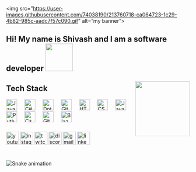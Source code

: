 <p align=”center”>

<img src=”https://user-images.githubusercontent.com/74038190/213760718-ca064723-1c29-4b82-985c-aadc7f57c090.gif" alt=”my banner”>

</p>

<div>
  <h2>Hi! My name is Shivash and I am a software developer <img width=75px src="https://user-images.githubusercontent.com/74038190/227779362-cacda485-cab4-4e28-8a27-a4d2a918a7ac.gif"></h2>
  
</div>

###

<img align="right" height="150" src="https://i.imgflip.com/65efzo.gif"  />

###

<h2>Tech Stack</h2>

<div align="left">
  <img alt="Java" height="30" src="https://cdn.jsdelivr.net/gh/devicons/devicon/icons/java/java-original.svg"/>
  <img width="12" />
  <img alt="C#" height="30" src="https://cdn.jsdelivr.net/gh/devicons/devicon@latest/icons/csharp/csharp-original.svg" />
  <img width="12" />
  <img alt="Dot-Net" height="30" src="https://cdn.jsdelivr.net/gh/devicons/devicon@latest/icons/dot-net/dot-net-original.svg" />
  <img width="12" />
  <img alt="Git" height="30" src="https://cdn.jsdelivr.net/gh/devicons/devicon/icons/git/git-original.svg" />
  <img width="12" />
  <img alt="HTML" height="30" src="https://cdn.jsdelivr.net/gh/devicons/devicon/icons/html5/html5-plain.svg" />
  <img width="12" />
  <img alt="CSS" height="30" src="https://cdn.jsdelivr.net/gh/devicons/devicon/icons/css3/css3-plain.svg" />
  <img width="12" />
  <img alt="JavaScript" height="30" src="https://cdn.jsdelivr.net/gh/devicons/devicon/icons/javascript/javascript-plain.svg" />
  <img width="12" />
  <img alt="Python" height="30" src="https://cdn.jsdelivr.net/gh/devicons/devicon/icons/python/python-plain.svg" />
  <img width="12" />
  <img alt="C++" height="30" src="https://cdn.jsdelivr.net/gh/devicons/devicon/icons/cplusplus/cplusplus-line.svg" />
  <img width="12" />
  <img alt="GitHub" height="30" src="https://cdn.jsdelivr.net/gh/devicons/devicon/icons/github/github-original.svg" />
  <img width="12" />
  <img alt="Blazor" height="30" src="https://cdn.jsdelivr.net/gh/devicons/devicon@latest/icons/blazor/blazor-original.svg" />
</div>

###

<div align="left">
  <img src="https://img.shields.io/static/v1?message=Youtube&logo=youtube&label=&color=FF0000&logoColor=white&labelColor=&style=for-the-badge" height="35" alt="youtube logo"  />
  <img src="https://img.shields.io/static/v1?message=Instagram&logo=instagram&label=&color=E4405F&logoColor=white&labelColor=&style=for-the-badge" height="35" alt="instagram logo"  />
  <img src="https://img.shields.io/static/v1?message=Twitch&logo=twitch&label=&color=9146FF&logoColor=white&labelColor=&style=for-the-badge" height="35" alt="twitch logo"  />
  <img src="https://img.shields.io/static/v1?message=Discord&logo=discord&label=&color=7289DA&logoColor=white&labelColor=&style=for-the-badge" height="35" alt="discord logo"  />
  <img src="https://img.shields.io/static/v1?message=Gmail&logo=gmail&label=&color=D14836&logoColor=white&labelColor=&style=for-the-badge" height="35" alt="gmail logo"  />
  <img src="https://img.shields.io/static/v1?message=LinkedIn&logo=linkedin&label=&color=0077B5&logoColor=white&labelColor=&style=for-the-badge" height="35" alt="linkedin logo"  />
</div>

###

<br clear="both">

<img src="https://raw.githubusercontent.com/maurodesouza/maurodesouza/output/snake.svg" alt="Snake animation" />

###


<!--
# Shivash Jurakan :space_invader:

**Aspiring Software Developer**
---
### 🧰 Languages and Tools

<img align="left" alt="Java" width="30px" style="padding-right:10px;" src="https://cdn.jsdelivr.net/gh/devicons/devicon/icons/java/java-original.svg"/>
<img align="left" alt="C#" width="30px" style="padding-right:10px;" src="https://cdn.jsdelivr.net/gh/devicons/devicon@latest/icons/csharp/csharp-original.svg" />
<img align="left" alt="Dot-Net" width="30px" style="padding-right:10px;" src="https://cdn.jsdelivr.net/gh/devicons/devicon@latest/icons/dot-net/dot-net-original.svg" />
<img align="left" alt="Git" width="30px" style="padding-right:10px;" src="https://cdn.jsdelivr.net/gh/devicons/devicon/icons/git/git-original.svg" />
<img align="left" alt="HTML" width="30px" style="padding-right:10px;" src="https://cdn.jsdelivr.net/gh/devicons/devicon/icons/html5/html5-plain.svg" />
<img align="left" alt="CSS" width="30px" style="padding-right:10px;" src="https://cdn.jsdelivr.net/gh/devicons/devicon/icons/css3/css3-plain.svg" />
<img align="left" alt="JavaScript" width="30px" style="padding-right:10px;" src="https://cdn.jsdelivr.net/gh/devicons/devicon/icons/javascript/javascript-plain.svg" />
<img align="left" alt="Python" width="30px" style="padding-right:10px;" src="https://cdn.jsdelivr.net/gh/devicons/devicon/icons/python/python-plain.svg" />
<img align="left" alt="C++" width="30px" style="padding-right:10px;" src="https://cdn.jsdelivr.net/gh/devicons/devicon/icons/cplusplus/cplusplus-line.svg" />
<img align="left" alt="GitHub" width="30px" style="padding-right:10px;" src="https://cdn.jsdelivr.net/gh/devicons/devicon/icons/github/github-original.svg" />
<img align="left" alt="Blazor" width="30px" style="padding-right:10px;" src="https://cdn.jsdelivr.net/gh/devicons/devicon@latest/icons/blazor/blazor-original.svg" />

<br />


**Shivash30/Shivash30** is a ✨ _special_ ✨ repository because its `README.md` (this file) appears on your GitHub profile.

Here are some ideas to get you started:

- 🔭 I’m currently working on ...
- 🌱 I’m currently learning ...
- 👯 I’m looking to collaborate on ...
- 🤔 I’m looking for help with ...
- 💬 Ask me about ...
- 📫 How to reach me: ...
- 😄 Pronouns: ...
- ⚡ Fun fact: ...
-->
